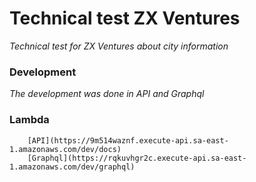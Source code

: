 # Technical test ZX Ventures
_Technical test for ZX Ventures about city information_

### Development
_The development was done in API and Graphql_

### Lambda

```
    [API](https://9m514waznf.execute-api.sa-east-1.amazonaws.com/dev/docs)
    [Graphql](https://rqkuvhgr2c.execute-api.sa-east-1.amazonaws.com/dev/graphql)
```